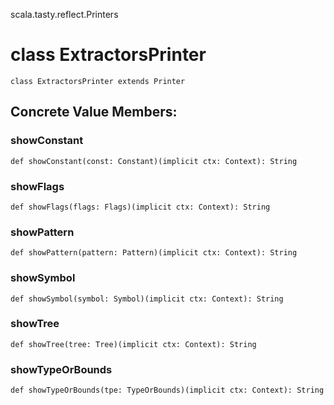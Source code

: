 scala.tasty.reflect.Printers
# class ExtractorsPrinter

<pre><code class="language-scala" >class ExtractorsPrinter extends Printer</pre></code>
## Concrete Value Members:
### showConstant
<pre><code class="language-scala" >def showConstant(const: Constant)(implicit ctx: Context): String</pre></code>

### showFlags
<pre><code class="language-scala" >def showFlags(flags: Flags)(implicit ctx: Context): String</pre></code>

### showPattern
<pre><code class="language-scala" >def showPattern(pattern: Pattern)(implicit ctx: Context): String</pre></code>

### showSymbol
<pre><code class="language-scala" >def showSymbol(symbol: Symbol)(implicit ctx: Context): String</pre></code>

### showTree
<pre><code class="language-scala" >def showTree(tree: Tree)(implicit ctx: Context): String</pre></code>

### showTypeOrBounds
<pre><code class="language-scala" >def showTypeOrBounds(tpe: TypeOrBounds)(implicit ctx: Context): String</pre></code>

